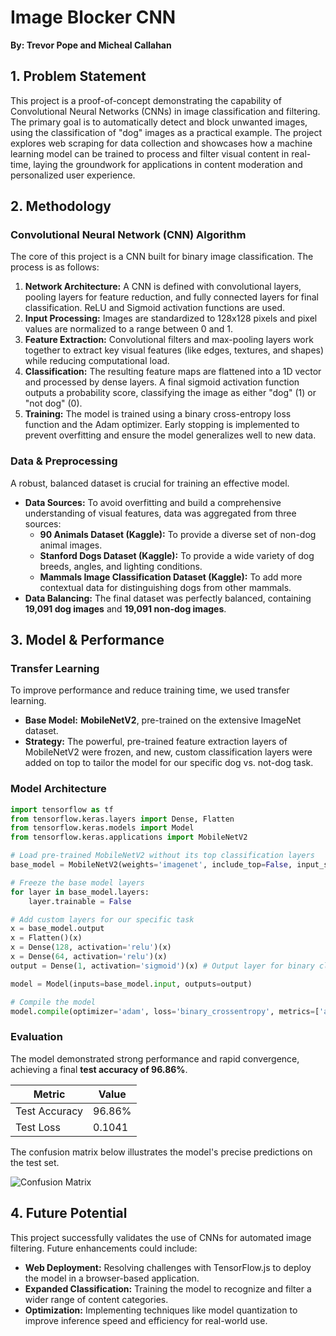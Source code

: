 # Image Blocker CNN

**By: Trevor Pope and Micheal Callahan**

## 1. Problem Statement

This project is a proof-of-concept demonstrating the capability of Convolutional Neural Networks (CNNs) in image classification and filtering. The primary goal is to automatically detect and block unwanted images, using the classification of "dog" images as a practical example. The project explores web scraping for data collection and showcases how a machine learning model can be trained to process and filter visual content in real-time, laying the groundwork for applications in content moderation and personalized user experience.

## 2. Methodology

### Convolutional Neural Network (CNN) Algorithm

The core of this project is a CNN built for binary image classification. The process is as follows:

1.  **Network Architecture:** A CNN is defined with convolutional layers, pooling layers for feature reduction, and fully connected layers for final classification. ReLU and Sigmoid activation functions are used.
2.  **Input Processing:** Images are standardized to 128x128 pixels and pixel values are normalized to a range between 0 and 1.
3.  **Feature Extraction:** Convolutional filters and max-pooling layers work together to extract key visual features (like edges, textures, and shapes) while reducing computational load.
4.  **Classification:** The resulting feature maps are flattened into a 1D vector and processed by dense layers. A final sigmoid activation function outputs a probability score, classifying the image as either "dog" (1) or "not dog" (0).
5.  **Training:** The model is trained using a binary cross-entropy loss function and the Adam optimizer. Early stopping is implemented to prevent overfitting and ensure the model generalizes well to new data.

### Data & Preprocessing

A robust, balanced dataset is crucial for training an effective model.

* **Data Sources:** To avoid overfitting and build a comprehensive understanding of visual features, data was aggregated from three sources:
    * **90 Animals Dataset (Kaggle):** To provide a diverse set of non-dog animal images.
    * **Stanford Dogs Dataset (Kaggle):** To provide a wide variety of dog breeds, angles, and lighting conditions.
    * **Mammals Image Classification Dataset (Kaggle):** To add more contextual data for distinguishing dogs from other mammals.
* **Data Balancing:** The final dataset was perfectly balanced, containing **19,091 dog images** and **19,091 non-dog images**.

## 3. Model & Performance

### Transfer Learning

To improve performance and reduce training time, we used transfer learning.

* **Base Model:** **MobileNetV2**, pre-trained on the extensive ImageNet dataset.
* **Strategy:** The powerful, pre-trained feature extraction layers of MobileNetV2 were frozen, and new, custom classification layers were added on top to tailor the model for our specific dog vs. not-dog task.

### Model Architecture

```python
import tensorflow as tf
from tensorflow.keras.layers import Dense, Flatten
from tensorflow.keras.models import Model
from tensorflow.keras.applications import MobileNetV2

# Load pre-trained MobileNetV2 without its top classification layers
base_model = MobileNetV2(weights='imagenet', include_top=False, input_shape=(128, 128, 3))

# Freeze the base model layers
for layer in base_model.layers:
    layer.trainable = False

# Add custom layers for our specific task
x = base_model.output
x = Flatten()(x)
x = Dense(128, activation='relu')(x)
x = Dense(64, activation='relu')(x)
output = Dense(1, activation='sigmoid')(x) # Output layer for binary classification

model = Model(inputs=base_model.input, outputs=output)

# Compile the model
model.compile(optimizer='adam', loss='binary_crossentropy', metrics=['accuracy'])
````

### Evaluation

The model demonstrated strong performance and rapid convergence, achieving a final **test accuracy of 96.86%**.

| Metric        | Value  |
| ------------- | ------ |
| Test Accuracy | 96.86% |
| Test Loss     | 0.1041 |

The confusion matrix below illustrates the model's precise predictions on the test set.

![Confusion Matrix](Confusion.png)

## 4\. Future Potential

This project successfully validates the use of CNNs for automated image filtering. Future enhancements could include:

  * **Web Deployment:** Resolving challenges with TensorFlow.js to deploy the model in a browser-based application.
  * **Expanded Classification:** Training the model to recognize and filter a wider range of content categories.
  * **Optimization:** Implementing techniques like model quantization to improve inference speed and efficiency for real-world use.
